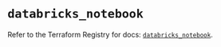 # `databricks_notebook`

Refer to the Terraform Registry for docs: [`databricks_notebook`](https://registry.terraform.io/providers/databricks/databricks/1.37.1/docs/resources/notebook).
